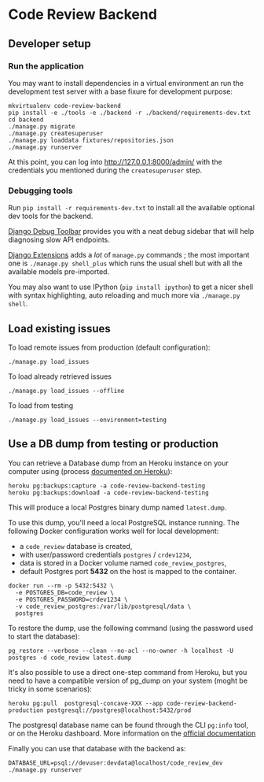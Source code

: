 # Code Review Backend

## Developer setup

### Run the application

You may want to install dependencies in a virtual environment an run the development test server with a base fixure for development purpose:

```
mkvirtualenv code-review-backend
pip install -e ./tools -e ./backend -r ./backend/requirements-dev.txt
cd backend
./manage.py migrate
./manage.py createsuperuser
./manage.py loaddata fixtures/repositories.json
./manage.py runserver
```

At this point, you can log into http://127.0.0.1:8000/admin/ with the credentials you mentioned during the `createsuperuser` step.

### Debugging tools

Run `pip install -r requirements-dev.txt` to install all the available optional dev tools for the backend.

[Django Debug Toolbar](https://django-debug-toolbar.readthedocs.io/en/latest/) provides you with a neat debug sidebar that will help diagnosing slow API endpoints.

[Django Extensions](https://django-extensions.readthedocs.io/en/latest/) adds a _lot_ of `manage.py` commands ; the most important one is `./manage.py shell_plus` which runs the usual shell but with all the available models pre-imported.

You may also want to use IPython (`pip install ipython`) to get a nicer shell with syntax highlighting, auto reloading and much more via `./manage.py shell`.

## Load existing issues

To load remote issues from production (default configuration):

```
./manage.py load_issues
```

To load already retrieved issues

```
./manage.py load_issues --offline
```

To load from testing

```
./manage.py load_issues --environment=testing
```

## Use a DB dump from testing or production

You can retrieve a Database dump from an Heroku instance on your computer using (process [documented on Heroku](https://devcenter.heroku.com/articles/heroku-postgres-import-export)):

```
heroku pg:backups:capture -a code-review-backend-testing
heroku pg:backups:download -a code-review-backend-testing
```

This will produce a local Postgres binary dump named `latest.dump`.

To use this dump, you'll need a local PostgreSQL instance running. The following Docker configuration works well for local development:

- a `code_review` database is created,
- with user/password credentials `postgres` / `crdev1234`,
- data is stored in a Docker volume named `code_review_postgres`,
- default Postgres port **5432** on the host is mapped to the container.

```
docker run --rm -p 5432:5432 \
  -e POSTGRES_DB=code_review \
  -e POSTGRES_PASSWORD=crdev1234 \
  -v code_review_postgres:/var/lib/postgresql/data \
  postgres
```

To restore the dump, use the following command (using the password used to start the database):

```
pg_restore --verbose --clean --no-acl --no-owner -h localhost -U postgres -d code_review latest.dump
```

It's also possible to use a direct one-step command from Heroku, but you need to have a compatible version of pg_dump on your system (moght be tricky in some scenarios):

```
heroku pg:pull  postgresql-concave-XXX --app code-review-backend-production postgresql://postgres@localhost:5432/prod
```

The postgresql database name can be found through the CLI `pg:info` tool, or on the Heroku dashboard. More information on the [official documentation](https://devcenter.heroku.com/articles/heroku-postgresql#pg-push-and-pg-pull)

Finally you can use that database with the backend as:

```
DATABASE_URL=psql://devuser:devdata@localhost/code_review_dev ./manage.py runserver
```
